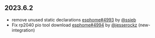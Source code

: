 ## 2023.6.2

- remove unused static declarations [esphome#4993](https://github.com/esphome/esphome/pull/4993) by [@ssieb](https://github.com/ssieb)
- Fix rp2040 pio tool download [esphome#4994](https://github.com/esphome/esphome/pull/4994) by [@jesserockz](https://github.com/jesserockz) (new-integration)

